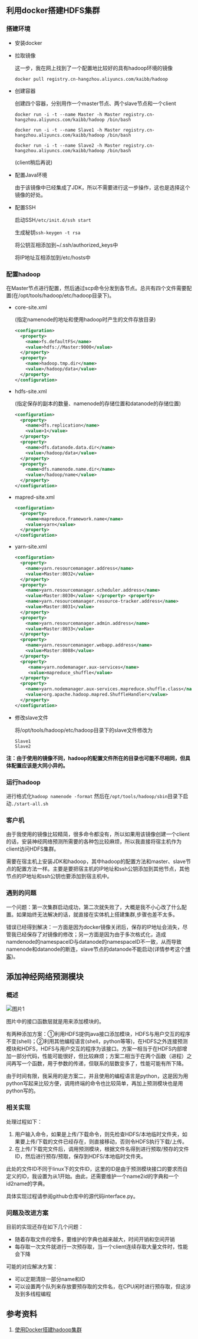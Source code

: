 ## 利用docker搭建HDFS集群

### 搭建环境

- 安装docker

- 拉取镜像

  这一步，我在网上找到了一个配置地比较好的具有hadoop环境的镜像

  ```docker pull registry.cn-hangzhou.aliyuncs.com/kaibb/hadoop```

- 创建容器
  
  创建四个容器，分别用作一个master节点、两个slave节点和一个client
  
  ```docker run -i -t --name Master -h Master registry.cn-hangzhou.aliyuncs.com/kaibb/hadoop /bin/bash```

  ```docker run -i -t --name Slave1 -h Master registry.cn-hangzhou.aliyuncs.com/kaibb/hadoop /bin/bash```

  ```docker run -i -t --name Slave2 -h Master registry.cn-hangzhou.aliyuncs.com/kaibb/hadoop /bin/bash```

  (client稍后再说)

- 配置Java环境
  
  由于该镜像中已经集成了JDK，所以不需要进行这一步操作，这也是选择这个镜像的好处。

- 配置SSH
  
  启动SSH```/etc/init.d/ssh start```
  
  生成秘钥```ssh-keygen -t rsa```

  将公钥互相添加到~/.ssh/authorized_keys中
  
  将IP地址互相添加到/etc/hosts中
  
### 配置hadoop

  在Master节点进行配置，然后通过scp命令分发到各节点。总共有四个文件需要配置(在/opt/tools/hadoop/etc/hadoop目录下)。

- core-site.xml

  (指定namenode的地址和使用hadoop时产生的文件存放目录)
  
  ```xml
  <configuration>
    <property>
      <name>fs.defaultFS</name>
      <value>hdfs://Master:9000</value>
    </property>
    <property>
      <name>hadoop.tmp.dir</name>
      <value>/hadoop/data</value>
    </property>
  </configuration>
  ```

- hdfs-site.xml

  (指定保存的副本的数量、namenode的存储位置和datanode的存储位置)

  ```xml
  <configuration>
    <property>
      <name>dfs.replication</name>
      <value>1</value>
    </property>
    <property>
      <name>dfs.datanode.data.dir</name>
      <value>/hadoop/data</value>
    </property>
    <property>
      <name>dfs.namenode.name.dir</name>
      <value>/hadoop/name</value>
    </property>
  </configuration>
  ```
  
- mapred-site.xml
  
  ```xml
  <configuration>
    <property>
      <name>mapreduce.framework.name</name>
      <value>yarn</value>
    </property>
  </configuration>
  ```
  
- yarn-site.xml

  ```xml
  <configuration>
    <property>
      <name>yarn.resourcemanager.address</name>
      <value>Master:8032</value>
    </property>
    <property>
      <name>yarn.resourcemanager.scheduler.address</name>
      <value>Master:8030</value> </property> <property>
      <name>yarn.resourcemanager.resource-tracker.address</name>
      <value>Master:8031</value>
    </property>
    <property>
      <name>yarn.resourcemanager.admin.address</name>
      <value>Master:8033</value>
    </property>
    <property>
      <name>yarn.resourcemanager.webapp.address</name>
      <value>Master:8088</value>
    </property>
    <property>
       <name>yarn.nodemanager.aux-services</name>
       <value>mapreduce_shuffle</value>
    </property>
    <property>
      <name>yarn.nodemanager.aux-services.mapreduce.shuffle.class</name>
      <value>org.apache.hadoop.mapred.ShuffleHandler</value>
    </property>
  </configuration>
  ```
  
- 修改slave文件

  将/opt/tools/hadoop/etc/hadoop目录下的slave文件修改为
  
  ```
  Slave1
  Slave2
  ```
  
**注：由于使用的镜像不同，hadoop的配置文件所在的目录也可能不尽相同，但具体配置应该是大同小异的。**

### 运行hadoop

  进行格式化```hadoop namenode -format```
  然后在```/opt/tools/hadoop/sbin```目录下启动```./start-all.sh```

### 客户机

由于我使用的镜像比较精简，很多命令都没有，所以如果用该镜像创建一个client的话，安装神经网络预测所需要的各种包比较麻烦，所以我直接将宿主机作为client访问HDFS集群。

需要在宿主机上安装JDK和hadoop，其中hadoop的配置方法和master、slave节点的配置方法一样。主要是要把宿主机的IP地址和ssh公钥添加到其他节点，其他节点的IP地址和ssh公钥也要添加到宿主机中。

### 遇到的问题

  一个问题：第一次集群启动成功，第二次就失败了，大概是我不小心改了什么配置。如果始终无法解决的话，就直接在实体机上搭建集群,步骤也差不太多。

错误已经得到解决：一方面是因为docker镜像关闭后，保存的IP地址会消失，尽管我已经保存了对镜像的修改；另一方面是因为由于多次格式化，造成namdenode的namespaceID与datanode的namespaceID不一致，从而导致namenode和datanode的断连，slave节点的datanode不能启动(详情参考这个[博客](https://blog.csdn.net/love666666shen/article/details/74350358))。

## 添加神经网络预测模块

### 概述

![图片1](/home/linan/X-dll/DFS/图片1.png)

图片中的接口函数层就是用来添加模块的。

有两种添加方案：①利用HDFS提供java接口添加模块，HDFS与用户交互的程序不变(shell)；②利用其他编程语言(shell，python等等)，在HDFS之外连接预测模块和HDFS，HDFS与用户交互的程序为该接口。方案一相当于在HDFS内部增加一部分代码，性能可能很好，但比较麻烦；方案二相当于在两个函数（进程）之间再写一个函数，用于参数的传递，但联系的层数变多了，性能可能有所下降。

由于时间有限，我采用的是方案二，并且使用的编程语言是python，这是因为用python写起来比较方便，调用终端的命令也比较简单，再加上预测模块也是用python写的。

### 相关实现

处理过程如下：

1. 用户输入命令，如果是上传/下载命令，则先检查HDFS/本地临时文件夹，如果要上传/下载的文件已经存在，则直接移动，否则令HDFS执行下载/上传。
2. 在上传/下载完文件后，调用预测模块，根据文件名得到进行预取/预存的文件ID，然后进行预存/预取，保存到HDFS/本地临时文件夹。

此处的文件ID不同于linux下的文件ID，这里的ID是由于预测模块接口的要求而自定义的ID，我设置为从1开始。由此，还需要维护一个name2id的字典和一个id2name的字典。

具体实现过程请参阅github仓库中的源代码interface.py。

### 问题及改进方案

目前的实现还存在如下几个问题：

- 随着存取文件的增多，要维护的字典也越来越大，时间开销和空间开销
- 每存取一次文件就进行一次预存取，当一个client连续存取大量文件时，性能会下降

可能的对应解决方案：

- 可以定期清除一部分name和ID
-   可以设置两个队列来存放要预存取的文件名，在CPU闲时进行预存取，但这涉及到多线程编程

## 参考资料

1. [使用Docker搭建hadoop集群](https://blog.csdn.net/qq_33530388/article/details/72811705)
  
